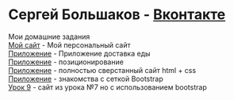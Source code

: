 # Сергей Большаков - [Вконтакте](https://vk.com/im_still_stading "Сергей")
Мои домашние задания   
[Мой сайт](https://sergeyfwd.github.io/myWebSite/index.html) - Мой персональный сайт  
[Приложение](https://sergeyfwd.github.io/delivery/index.html) - Приложение доставка еды  
[Приложение](https://codepen.io/Sergibus57/pen/PooQoZe) - позиционирование  
[Приложение](https://codepen.io/Sergibus57/pen/vYYdBoZ) - полностью сверстанный сайт html + css  
[Приложение](https://yadi.sk/d/15jef15T4Apyzw) - знакомства с сеткой Bootstrap  
[Урок 9](https://yadi.sk/d/-8Xia0t-vfolEA) - сайт из урока №7 но с использованием bootstrap  

